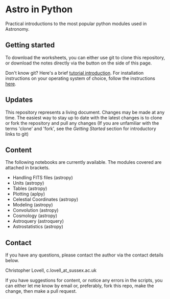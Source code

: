 # Astro in Python

Practical introductions to the most popular python modules used in Astronomy.

## Getting started

To download the worksheets, you can either use git to clone this repository, or download the notes directly via the button on the side of this page.

Don't know git? Here's a brief [tutorial introduction](https://try.github.io/levels/1/challenges/1). For installation instructions on your operating system of choice, follow the instructions [here](https://git-scm.com/book/en/v2/Getting-Started-Installing-Git).


## Updates

This repository represents a living document. Changes may be made at any time. The easiest way to stay up to date with the latest changes is to clone or fork the repository and pull any changes (If you are unfamiliar with the terms 'clone' and 'fork', see the *Getting Started* section for introductory links to git)

## Content

The following notebooks are currently available. The modules covered are attached in brackets.

- Handling FITS files (astropy)
- Units (astropy)
- Tables (astropy)
- Plotting (aplpy)
- Celestial Coordinates (astropy)
- Modeling (astropy)
- Convolution (astropy)
- Cosmology (astropy)
- Astroquery (astroquery)
- Astrostatistics (astropy)


## Contact

If you have any questions, please contact the author via the contact details below.

Christopher Lovell, c.lovell_at_sussex.ac.uk

If you have suggestions for content, or notice any errors in the scripts, you can either let me know by email or, preferably, fork this repo, make the change, then make a pull request.
